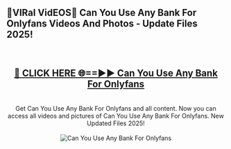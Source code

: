 <h2>🔴VIRal VidEOS🔴 Can You Use Any Bank For Onlyfans Videos And Photos - Update Files 2025!</h2>
<br>
<div align="center">
<h2><a href="https://virallinks.top/odZfE0" rel="nofollow">🔴 CLICK HERE 🌐==►► Can You Use Any Bank For Onlyfans</a></h2>
<br>
Get Can You Use Any Bank For Onlyfans and all content. Now you can access all videos and pictures of Can You Use Any Bank For Onlyfans. New Updated Files 2025!
<br>
<br>
<a href="https://virallinks.top/odZfE0" rel="nofollow" data-target="animated-image.originalLink"><img src="https://i.imgur.com/dJHk4Zq.gif)" alt="Can You Use Any Bank For Onlyfans" style="max-width: 100%; display: inline-block;" data-target="animated-image.originalImage"></a>
</div>
<br>
